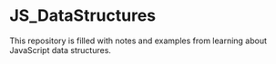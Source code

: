 # JS_DataStructures
This repository is filled with notes and examples from learning about JavaScript data structures.
